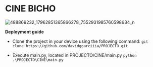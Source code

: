 # CINE BICHO

![488869232_17962851365866278_7552931985760598634_n](https://github.com/user-attachments/assets/7f4a8038-8789-4159-9fbc-08586f03a8ef)

**Deployment guide**
- Clone the project in your device using the following command:
  `git clone https://github.com/davidggarciiia/PROJECTO.git`

- Execute main.py, located in PROJECTO/CINE/main.py
`python .\PROJECTO\CINE\main.py`
